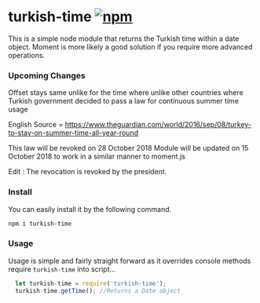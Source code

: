 # turkish-time [![npm](https://img.shields.io/npm/v/turkish-time.svg?style=flat-square)](https://www.npmjs.com/package/turkish-time)

This is a simple node module that returns the Turkish time within a date object.
Moment is more likely a good solution if you require more advanced operations.

### Upcoming Changes

Offset stays same unlike for the time where unlike other countries where Turkish government decided to pass a law for continuous summer time usage
  
English Source = https://www.theguardian.com/world/2016/sep/08/turkey-to-stay-on-summer-time-all-year-round

This law will be revoked on 28 October 2018
Module will be updated on 15 October 2018 to work in a similar manner to moment.js

Edit : The revocation is revoked by the president.

### Install

You can easily install it by the following command.

```bash
npm i turkish-time
```

### Usage

Usage is simple and fairly straight forward as it overrides console methods
require `turkish-time` into script...

```javascript
  let turkish-time = require('turkish-time');
  turkish-time.getTime(); //Returns a Date object
```
